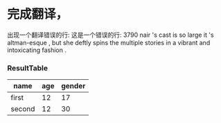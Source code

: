 



# 完成翻译，

出现一个翻译错误的行:
这是一个错误的行: 3790 nair 's cast is so large it 's altman-esque , but she deftly spins the multiple stories in a vibrant and intoxicating fashion .

















### ResultTable

name | age | gender
---- |-----|-------
first|12|17
second|12|30
